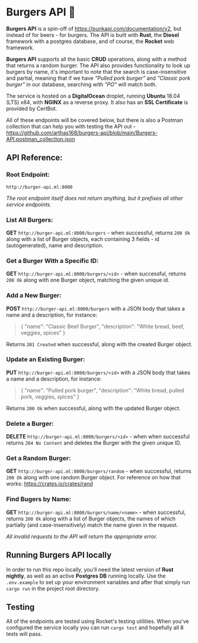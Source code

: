 # Burgers API 🍔

**Burgers API** is a spin-off of https://punkapi.com/documentation/v2, but instead of for beers - for burgers. The API is built with **Rust**, the **Diesel** framework with a postgres database, and of course, the **Rocket** web framework. 

**Burgers API** supports all the basic **CRUD** operations, along with a method that returns a random burger. The API also provides functionality to look up burgers by name, it's important to note that the search is case-insensitive and partial, meaning that if we have *"Pulled pork burger"* and *"Classic pork burger"* in our database, searching with *"PO"* will match both.

The service is hosted on a **DigitalOcean** droplet, running **Ubuntu** 18.04 (LTS) x64, with **NGINX** as a reverse proxy. It also has an **SSL Certificate** is provided by CertBot.

All of these endpoints will be covered below, but there is also a Postman collection that can help you with testing the API out - https://github.com/arthas168/burgers-api/blob/main/Burgers-API.postman_collection.json

## API Reference:

### Root Endpoint:
`http://burger-api.ml:8000`

*The root endpoint itself does not return anything, but it prefixes all other service endpoints.*

### List All Burgers:
**GET** `http://burger-api.ml:8000/burgers` - when successful, returns `200 Ok` along with a list of Burger objects, each containing 3 fields - id (autogenerated), name and description.

### Get a Burger With a Specific ID:
**GET** `http://burger-api.ml:8000/burgers/<id>` - when successful, returns `200 Ok` along with one Burger object, matching the given unique id.
  
### Add a New Burger:
**POST** `http://burger-api.ml:8000/burgers` with a JSON body that takes a name and a description, for instance:
> {
    "name": "Classic Beef Burger",
    "description": "White bread, beef, veggies, spices"
}

Returns `201 Created` when successful, along with the created Burger object.

### Update an Existing Burger:
**PUT** `http://burger-api.ml:8000/burgers/<id>` with a JSON body that takes a name and a description, for instance:
> {
    "name": "Pulled pork burger",
    "description": "White bread, pulled pork, veggies, spices"
}

Returns `200 Ok` when successful, along with the updated Burger object.
  
### Delete a Burger:
**DELETE** `http://burger-api.ml:8000/burgers/<id>` - when when successful returns `204 No Content` and deletes the Burger with the given unique ID.
  
### Get a Random Burger:
**GET** `http://burger-api.ml:8000/burgers/random` - when successful, returns `200 Ok` along with one random Burger object. For reference on how that works: https://crates.io/crates/rand

### Find Bugers by Name:
**GET** `http://burger-api.ml:8000/burgers/name/<name>` - when successful, returns `200 Ok` along with a list of Burger objects, the names of which partially (and case-insensitively) match the name given in the request.
  
*All invalid requests to the API will return the appropriate error.*

## Running Burgers API locally
In order to run this repo locally, you'll need the latest version of **Rust nightly**, as well as an active **Postgres DB** running locally. Use the `.env.example` to set up your environment variables and after that simply run `cargo run` in the project root directory.

## Testing
All of the endpoints are tested using Rocket's testing utilities. When you've configured the service locally you can run `cargo test` and hopefully all 8 tests will pass.
